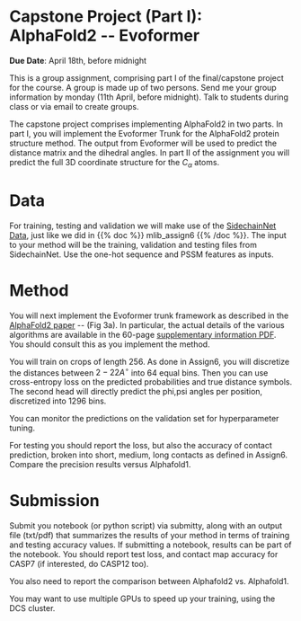 <!--
.. title: CSCI4969-6969 Capstone1 
.. slug: mlib_capstone1
.. date: 2022-04-10 14:21:31 UTC-04:00
.. tags: 
.. category: 
.. link: 
.. description: 
.. has_math: True
.. type: text
-->

# Capstone Project (Part I): AlphaFold2 -- Evoformer

**Due Date**: April 18th, before midnight

This is a group assignment, comprising part I of the final/capstone project for the course.
A group is made up of two persons. Send me your group information by monday
(11th April, before midnight). Talk to students during class or via email to
create groups. 

The capstone project comprises implementing AlphaFold2 in two parts.
In part I, you will implement the Evoformer Trunk for the AlphaFold2 
protein structure method. The output from Evoformer will be used to predict
the distance matrix and the dihedral angles. In part II of the assignment
you will predict the full 3D coordinate structure for the $C_\alpha$ atoms.


# Data

For training, testing and validation we will make use of the 
[SidechainNet Data](https://github.com/jonathanking/sidechainnet), just like
we did in {{% doc %}} mlib_assign6 {{% /doc %}}.
The input to your method will be the training, validation and testing
files from SidechainNet. Use the one-hot sequence and PSSM features as
inputs. 


# Method

You will next implement the Evoformer trunk framework as described in the
[AlphaFold2 paper](https://www.nature.com/articles/s41586-021-03819-2) --
(Fig 3a).
In particular, the actual details of the various algorithms are available
in the 60-page [supplementary information PDF](https://static-content.springer.com/esm/art%3A10.1038%2Fs41586-021-03819-2/MediaObjects/41586_2021_3819_MOESM1_ESM.pdf). You should consult this as you implement the method.

You will train on crops of length $256$. As done in Assign6, you will discretize the distances between
$2-22 A^\circ$ into 64 equal bins.
Then you can use cross-entropy loss on the
predicted probabilities and true distance symbols. 
The second head will directly predict the phi,psi angles per
position, discretized into 1296 bins.

You can monitor the predictions on the validation set for
hyperparameter tuning.

For testing you should report the loss, but also the accuracy of contact
prediction, broken into short, medium, long contacts as defined in Assign6.
Compare the precision results versus Alphafold1.

# Submission

Submit you notebook (or python script) via submitty, along with an output file (txt/pdf) that
summarizes the results of your method in terms of training and testing
accuracy values. If submitting a notebook, results can be part of the
notebook. You should report test loss, and contact map accuracy for CASP7
(if interested,  do CASP12 too). 

You also need to report the comparison between Alphafold2 vs. Alphafold1.

You may want to use multiple GPUs to speed up your training, using the DCS
cluster.
